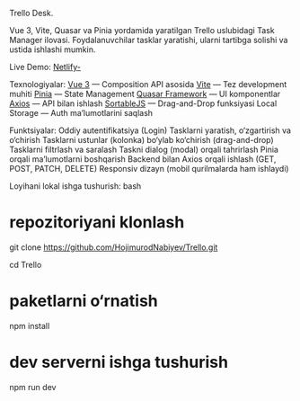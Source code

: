 Trello Desk.

Vue 3, Vite, Quasar va Pinia yordamida yaratilgan Trello uslubidagi Task Manager ilovasi. Foydalanuvchilar tasklar yaratishi, ularni tartibga solishi va ustida ishlashi mumkin.


Live Demo:
[Netlify-](https://nabiyev-trello.netlify.app)


Texnologiyalar:
[Vue 3](https://vuejs.org/) — Composition API asosida
[Vite](https://vitejs.dev/) — Tez development muhiti
[Pinia](https://pinia.vuejs.org/) — State Management
[Quasar Framework](https://quasar.dev/) — UI komponentlar
[Axios](https://axios-http.com/) — API bilan ishlash
[SortableJS](https://sortablejs.github.io/Sortable/) — Drag-and-Drop funksiyasi
Local Storage — Auth ma’lumotlarini saqlash


Funktsiyalar:
Oddiy autentifikatsiya (Login)
Tasklarni yaratish, o‘zgartirish va o‘chirish
Tasklarni ustunlar (kolonka) bo‘ylab ko‘chirish (drag-and-drop)
Tasklarni filtrlash va saralash
Taskni dialog (modal) orqali tahrirlash
Pinia orqali ma’lumotlarni boshqarish
Backend bilan Axios orqali ishlash (GET, POST, PATCH, DELETE)
Responsiv dizayn (mobil qurilmalarda ham ishlaydi)


Loyihani lokal ishga tushurish:
bash
# repozitoriyani klonlash
git clone https://github.com/HojimurodNabiyev/Trello.git

cd Trello

# paketlarni o‘rnatish
npm install

# dev serverni ishga tushurish
npm run dev
